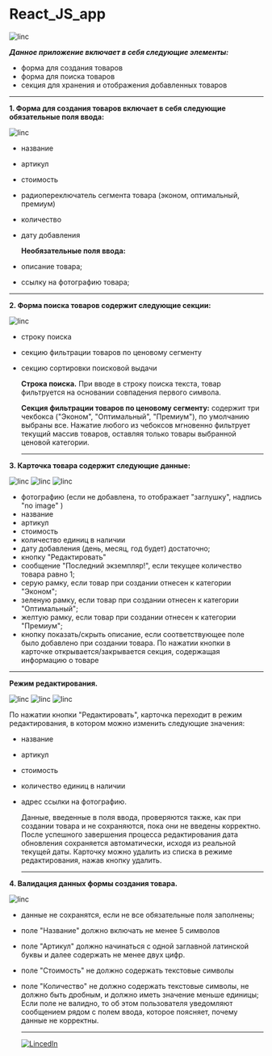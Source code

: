 # React_JS_app

![linc](https://clck.ru/Ry6TY)

**_Данное приложение включает в себя следующие элементы:_**

- форма для создания товаров
- форма для поиска товаров
- секция для хранения и отображения добавленных товаров

---

**1. Форма для создания товаров включает в себя следующие обязательные поля ввода:**

![linc](https://clck.ru/Rx5BG)

- название
- артикул
- стоимость
- радиопереключатель сегмента товара (эконом, оптимальный, премиум)
- количество
- дату добавления

  **Необязательные поля ввода:**

- описание товара;
- ссылку на фотографию товара;

---

**2. Форма поиска товаров cодержит следующие секции:**

![linc](https://clck.ru/Rx6Vj)

- строку поиска
- секцию фильтрации товаров по ценовому сегменту
- секцию сортировки поисковой выдачи

  **Строка поиска.**
  При вводе в строку поиска текста, товар фильтруется на основании
  совпадения первого символа.

  **Секция фильтрации товаров по ценовому сегменту:**
  содержит три чекбокса ("Эконом", "Оптимальный", "Премиум"), по умолчанию выбраны все. Нажатие любого из чебоксов мгновенно фильтрует текущий массив товаров,
  оставляя только товары выбранной ценовой категории.

  ***

**3. Карточка товара cодержит следующие данные:**

![linc](https://clck.ru/Ry7gW) ![linc](https://clck.ru/Ry7iS) ![linc](https://clck.ru/Ry7js)

- фотографию (если не добавлена, то отображает "заглушку", надпись "no image" )
- название
- артикул
- стоимость
- количество единиц в наличии
- дату добавления (день, месяц, год будет) достаточно;
- кнопку "Редактировать"
- сообщение "Последний экземпляр!", если текущее количество товара равно 1;
- серую рамку, если товар при создании отнесен к категории "Эконом";
- зеленую рамку, если товар при создании отнесен к категории "Оптимальный";
- желтую рамку, если товар при создании отнесен к категории "Премиум";
- кнопку показать/скрыть описание, если соответствующее поле было добавлено при
  создании товара. По нажатии кнопки в карточке открывается/закрывается секция,
  содержащая информацию о товаре

---

**Режим редактирования.**

![linc](https://clck.ru/Ry7eA) ![linc](https://clck.ru/Ry7cS) ![linc](https://clck.ru/Ry7a8)

По нажатии кнопки "Редактировать", карточка переходит в режим редактирования, в котором можно изменить следующие значения:

- название
- артикул
- стоимость
- количество единиц в наличии
- адрес ссылки на фотографию.

  Данные, введенные в поля ввода, проверяются также, как при создании товара и не
  сохраняются, пока они не введены корректно. После успешного завершения
  процесса редактирования дата обновления сохраняется автоматически, исходя из
  реальной текущей даты.
  Карточку можно удалить из списка в режиме редактирования, нажав кнопку удалить.

  ***

**4. Валидация данных формы создания товара.**

![linc](https://clck.ru/Rx4nk)

- данные не сохранятся, если не все обязательные поля заполнены;
- поле "Название" должно включать не менее 5 символов
- поле "Артикул" должно начинаться с одной заглавной латинской буквы и далее содержать не менее двух цифр.
- поле "Стоимость" не должно содержать текстовые символы
- поле "Количество" не должно содержать текстовые символы, не должно быть дробным, и должно иметь значение меньше единицы;
  Если поле не валидно, то об этом пользователя уведомляют сообщением рядом с полем ввода, которое поясняет, почему данные не корректны.

  ***

  [![LincedIn](https://clck.ru/RxB7W)](https://www.linkedin.com/in/kaporski/)
